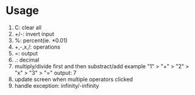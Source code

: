 # Usage 
1. C: clear all
2. +/-: invert input
3. %: percent(ie. *0.01)
4. +,-,x,/: operations
5. =: output
6. .: decimal
7. multiply/divide first and then substract/add 
   example "1" > "+" > "2" > "x" > "3" > "=" output: 7   
8. update screen when multiple operators clicked
9. handle exception: infinity/-infinity  
